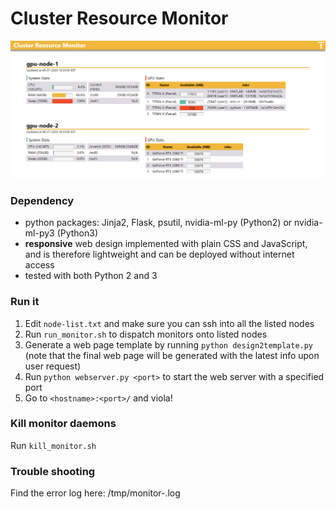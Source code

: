 # Cluster Resource Monitor

<p align="center"><img alt="default design" src="doc/img/default-design.png"></p>

### Dependency
* python packages: Jinja2, Flask, psutil, nvidia-ml-py (Python2) or nvidia-ml-py3 (Python3)
* **responsive** web design implemented with plain CSS and JavaScript, and is therefore lightweight and can be deployed without internet access
* tested with both Python 2 and 3

### Run it
1. Edit `node-list.txt` and make sure you can ssh into all the listed nodes 
2. Run `run_monitor.sh` to dispatch monitors onto listed nodes
3. Generate a web page template by running `python design2template.py` (note that the final web page will be generated with the latest info upon user request)
4. Run `python webserver.py <port>` to start the web server with a specified port
5. Go to `<hostname>:<port>/` and viola!

### Kill monitor daemons
Run `kill_monitor.sh`

### Trouble shooting
Find the error log here: /tmp/monitor-<node name>.log
